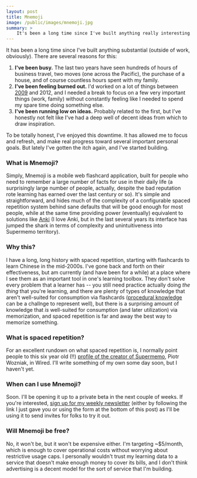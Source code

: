 ```yaml
---
layout: post
title: Mnemoji
image: /public/images/mnemoji.jpg
summary: >
    It's been a long time since I've built anything really interesting. Mnemoji represents the end of down cycle in side project productivity, and is the coming together of an idea that I've had for a really long time. I'm pretty excited about it, and I hope you will be, too.
---
```


It has been a long time since I've built anything substantial (outside of work, obviously). There are several reasons for this:

1. **I've been busy.** The last two years have seen hundreds of hours of business travel, two moves (one across the Pacific), the purchase of a house, and of course countless hours spent with my family.
2. **I've been feeling burned out.** I'd worked on a lot of things between [2009](/2014/10/23/the-one-where-my-company-failed/) and 2012, and I needed a break to focus on a few very important things (work, family) without constantly feeling like I needed to spend my spare time doing something else.
3. **I've been running low on ideas.** Probably related to the first, but I've honestly not felt like I've had a deep well of decent ideas from which to draw inspiration.

To be totally honest, I've enjoyed this downtime. It has allowed me to focus and refresh, and make  real progress toward several important personal goals. But lately I've gotten the itch again, and I've started building.

### What is Mnemoji?

Simply, Mnemoji is a mobile web flashcard application, built for people who need to remember a large number of facts for use in their daily life (a surprisingly large number of people, actually, despite the bad reputation rote learning has earned over the last century or so). It's simple and straightforward, and hides much of the complexity of a configurable spaced repetition system behind sane defaults that will be good enough for most people, while at the same time providing power (eventually) equivalent to solutions like [Anki](http://ankisrs.net/) (I love Anki, but in the last several years its interface has jumped the shark in terms of complexity and unintuitiveness into Supermemo territory).

### Why this?

I have a long, long history with spaced repetition, starting with flashcards to learn Chinese in the mid-2000s. I've gone back and forth on their effectiveness, but am currently (and have been for a while) at a place where I see them as an important tool in one's learning toolbox. They don't solve every problem that a learner has -- you still need practice actually doing *the thing* that you're learning, and there are plenty of types of knowledge that aren't well-suited for consumption via flashcards ([procedural knowledge](http://en.wikipedia.org/wiki/Procedural_knowledge) can be a challnge to represent well), but there is a surprising amount of knowledge that *is* well-suited for consumption (and later utilization) via memorization, and spaced repetition is far and away the best way to memorize something.

### What is spaced repetition?

For an excellent rundown on what spaced repetition is, I normally point people to this six year old (!!) [profile of the creator of Supermemo](http://archive.wired.com/medtech/health/magazine/16-05/ff_wozniak?currentPage=all), Piotr Wozniak, in Wired. I'll write something of my own some day soon, but I haven't yet.

### When can I use Mnemoji?

Soon. I'll be opening it up to a private beta in the next couple of weeks. If you're interested, [sign up for my weekly newsletter](http://eepurl.com/6Jawn) (either by following the link I just gave you or using the form at the bottom of this post) as I'll be using it to send invites for folks to try it out.

### Will Mnemoji be free?

No, it won't be, but it won't be expensive either. I'm targeting ~$5/month, which is enough to cover operational costs without worrying about restrictive usage caps. I personally wouldn't trust my learning data to a service that doesn't make enough money to cover its bills, and I don't think advertising is a decent model for the sort of service that I'm building.
